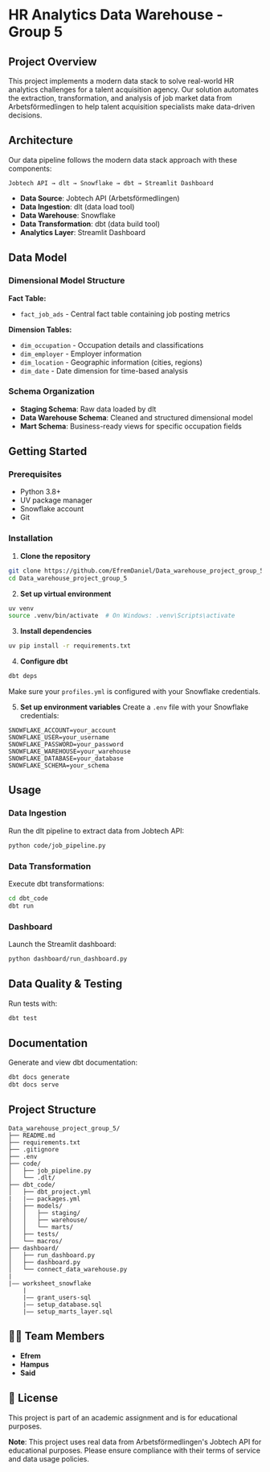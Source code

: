 # HR Analytics Data Warehouse - Group 5

## Project Overview

This project implements a modern data stack to solve real-world HR analytics challenges for a talent acquisition agency. Our solution automates the extraction, transformation, and analysis of job market data from Arbetsförmedlingen to help talent acquisition specialists make data-driven decisions.

## Architecture

Our data pipeline follows the modern data stack approach with these components:

```
Jobtech API → dlt → Snowflake → dbt → Streamlit Dashboard
```

- **Data Source**: Jobtech API (Arbetsförmedlingen)
- **Data Ingestion**: dlt (data load tool)
- **Data Warehouse**: Snowflake
- **Data Transformation**: dbt (data build tool)
- **Analytics Layer**: Streamlit Dashboard

## Data Model

### Dimensional Model Structure

**Fact Table:**
- `fact_job_ads` - Central fact table containing job posting metrics

**Dimension Tables:**
- `dim_occupation` - Occupation details and classifications
- `dim_employer` - Employer information
- `dim_location` - Geographic information (cities, regions)
- `dim_date` - Date dimension for time-based analysis

### Schema Organization
- **Staging Schema**: Raw data loaded by dlt
- **Data Warehouse Schema**: Cleaned and structured dimensional model
- **Mart Schema**: Business-ready views for specific occupation fields

## Getting Started

### Prerequisites
- Python 3.8+
- UV package manager
- Snowflake account
- Git

### Installation

1. **Clone the repository**
```bash
git clone https://github.com/EfremDaniel/Data_warehouse_project_group_5.git
cd Data_warehouse_project_group_5
```

2. **Set up virtual environment**
```bash
uv venv
source .venv/bin/activate  # On Windows: .venv\Scripts\activate
```

3. **Install dependencies**
```bash
uv pip install -r requirements.txt
```

4. **Configure dbt**
```bash
dbt deps
```
Make sure your `profiles.yml` is configured with your Snowflake credentials.

5. **Set up environment variables**
Create a `.env` file with your Snowflake credentials:
```
SNOWFLAKE_ACCOUNT=your_account
SNOWFLAKE_USER=your_username
SNOWFLAKE_PASSWORD=your_password
SNOWFLAKE_WAREHOUSE=your_warehouse
SNOWFLAKE_DATABASE=your_database
SNOWFLAKE_SCHEMA=your_schema
```

## Usage

### Data Ingestion
Run the dlt pipeline to extract data from Jobtech API:
```bash
python code/job_pipeline.py
```

### Data Transformation
Execute dbt transformations:
```bash
cd dbt_code
dbt run
```

### Dashboard
Launch the Streamlit dashboard:
```bash
python dashboard/run_dashboard.py
```

## Data Quality & Testing
Run tests with:
```bash
dbt test
```

## Documentation

Generate and view dbt documentation:
```bash
dbt docs generate
dbt docs serve
```


##  Project Structure

```
Data_warehouse_project_group_5/
├── README.md
├── requirements.txt
├── .gitignore
├── .env
├── code/
│   ├── job_pipeline.py
│   └── .dlt/
├── dbt_code/
│   ├── dbt_project.yml
|   |–– packages.yml
│   ├── models/
│   │   ├── staging/
│   │   ├── warehouse/
│   │   └── marts/
│   ├── tests/
│   └── macros/
├── dashboard/
│   ├── run_dashboard.py
│   ├── dashboard.py
│   └── connect_data_warehouse.py
|
|–– worksheet_snowflake
    |
    |–– grant_users-sql
    |–– setup_database.sql
    |–– setup_marts_layer.sql
```


## 👨‍💻 Team Members

- **Efrem**
- **Hampus** 
- **Said** 


## 📄 License

This project is part of an academic assignment and is for educational purposes.


**Note**: This project uses real data from Arbetsförmedlingen's Jobtech API for educational purposes. Please ensure compliance with their terms of service and data usage policies.